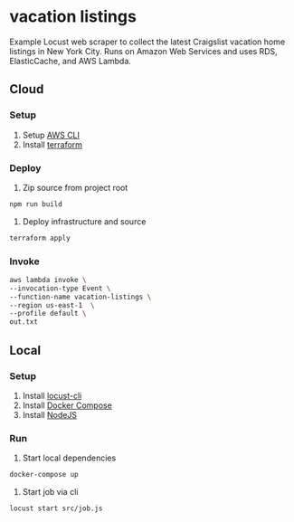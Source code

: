 # vacation listings

Example Locust web scraper to collect the latest Craigslist vacation home listings in New York City. Runs on Amazon Web Services and uses RDS, ElasticCache, and AWS Lambda.

## Cloud

### Setup

1. Setup [AWS CLI](https://docs.aws.amazon.com/cli/latest/userguide/cli-chap-configure.html)
1. Install [terraform](https://www.terraform.io/downloads.html)

### Deploy

1. Zip source from project root
  ```sh
  npm run build
  ```
1. Deploy infrastructure and source
  ```sh
  terraform apply
  ```

### Invoke

```sh
aws lambda invoke \
--invocation-type Event \
--function-name vacation-listings \
--region us-east-1  \
--profile default \
out.txt
```

## Local

### Setup

1. Install [locust-cli](https://www.npmjs.com/package/@achannarasappa/locust-cli)
1. Install [Docker Compose](https://docs.docker.com/compose/install/)
1. Install [NodeJS](https://nodejs.org/en/download/package-manager/#nvm)

### Run

1. Start local dependencies
  ```sh
  docker-compose up
  ```
1. Start job via cli
  ```sh
  locust start src/job.js
  ```